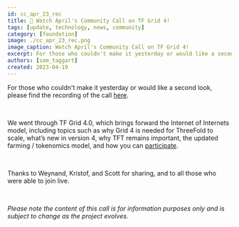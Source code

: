 ```yaml
---
id: cc_apr_23_rec
title: 🍿 Watch April's Community Call on TF Grid 4!
tags: [update, technology, news, community]
category: [foundation]
image: ./cc_apr_23_rec.png
image_caption: Watch April's Community Call on TF Grid 4!
excerpt: For those who couldn't make it yesterday or would like a second look, please find the recording of the call here.
authors: [sam_taggart]
created: 2023-04-19
---
```


For those who couldn't make it yesterday or would like a second look, please find the recording of the call [here](https://forum.threefold.io/t/april-2023-tf-grid-4-community-call-recording/3896).

<br/>

We went through TF Grid 4.0, which brings forward the Internet of Internets model, including topics such as why Grid 4 is needed for ThreeFold to scale, what’s new in version 4, why TFT remains important, the updated farming / tokenomics model, and how you can [participate](https://t.me/+C-KhvHiblfo2ZWVh).

<br/>

Thanks to Weynand, Kristof, and Scott for sharing, and to all those who were able to join live.

<br/>

_Please note the content of this call is for information purposes only and is subject to change as the project evolves._